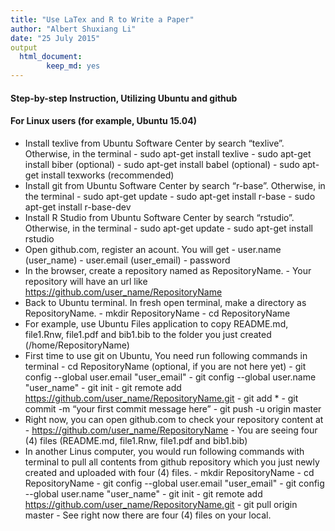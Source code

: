 ```yaml
---
title: "Use LaTex and R to Write a Paper"
author: "Albert Shuxiang Li"
date: "25 July 2015"
output
  html_document:
        keep_md: yes
---
```

#### Step-by-step Instruction, Utilizing Ubuntu and github
#### For Linux users (for example, Ubuntu 15.04)
- Install texlive from Ubuntu Software Center by search “texlive”. Otherwise, in the terminal
      - sudo apt-get install texlive
      - sudo apt-get install biber (optional)
      - sudo apt-get install babel (optional)
      - sudo apt-get install texworks (recommended)
- Install git from Ubuntu Software Center by search “r-base”. Otherwise, in the terminal
      - sudo apt-get update
      - sudo apt-get install r-base
      - sudo apt-get install r-base-dev
- Install R Studio from Ubuntu Software Center by search “rstudio”. Otherwise, in the terminal
      - sudo apt-get update
      - sudo apt-get install rstudio
- Open github.com, register an acount. You will get
      - user.name (user_name)
      - user.email (user_email)
      - password
- In the browser, create a repository named as RepositoryName. 
      - Your repository will have an url like https://github.com/user_name/RepositoryName
- Back to Ubuntu terminal. In fresh open terminal, make a directory as RepositoryName. 
      - mkdir RepositoryName 
      - cd  RepositoryName
- For example, use Ubuntu Files application to copy README.md, file1.Rnw, file1.pdf and bib1.bib to the folder you just created (/home/RepositoryName)
- First time to use git on Ubuntu, You need run following commands in terminal 
      - cd RepositoryName (optional, if you are not here yet)
      - git config --global user.email "user_email"
      - git config --global user.name "user_name"
      - git init
      - git remote add https://github.com/user_name/RepositoryName.git
      - git add *
      - git commit -m “your first commit message here”
      - git push -u origin master
- Right now, you can open github.com to check your repository content at
      - https://github.com/user_name/RepositoryName
      - You are seeing four (4) files (README.md, file1.Rnw, file1.pdf and bib1.bib)  
- In another Linus computer, you would run following commands with terminal to pull all contents from github repository which you just newly created and uploaded with four (4) files.
      - mkdir RepositoryName 
      - cd  RepositoryName
      - git config --global user.email "user_email"
      - git config --global user.name "user_name"
      - git init
      - git remote add https://github.com/user_name/RepositoryName.git
      - git pull origin master
      - See right now there are four (4) files on your local.
